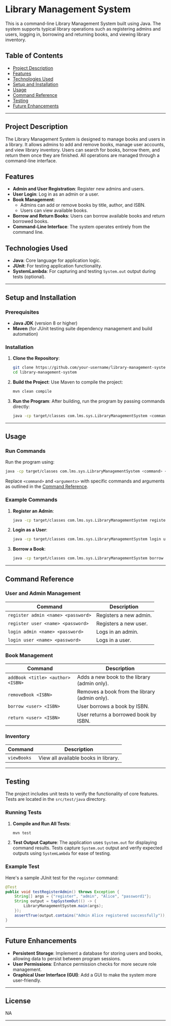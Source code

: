 
# Library Management System

This is a command-line Library Management System built using Java. The system supports typical library operations such as registering admins and users, logging in, borrowing and returning books, and viewing library inventory. 

## Table of Contents
- [Project Description](#project-description)
- [Features](#features)
- [Technologies Used](#technologies-used)
- [Setup and Installation](#setup-and-installation)
- [Usage](#usage)
- [Command Reference](#command-reference)
- [Testing](#testing)
- [Future Enhancements](#future-enhancements)

---

## Project Description

The Library Management System is designed to manage books and users in a library. It allows admins to add and remove books, manage user accounts, and view library inventory. Users can search for books, borrow them, and return them once they are finished. All operations are managed through a command-line interface.

## Features

- **Admin and User Registration**: Register new admins and users.
- **User Login**: Log in as an admin or a user.
- **Book Management**:
  - Admins can add or remove books by title, author, and ISBN.
  - Users can view available books.
- **Borrow and Return Books**: Users can borrow available books and return borrowed books.
- **Command-Line Interface**: The system operates entirely from the command line.

## Technologies Used

- **Java**: Core language for application logic.
- **JUnit**: For testing application functionality.
- **SystemLambda**: For capturing and testing `System.out` output during tests (optional).

---

## Setup and Installation

### Prerequisites
- **Java JDK** (version 8 or higher)
- **Maven** (for JUnit testing suite dependency management and build automation)

### Installation

1. **Clone the Repository**:
   ```bash
   git clone https://github.com/your-username/library-management-system.git
   cd library-management-system
   ```

2. **Build the Project**:
   Use Maven to compile the project:
   ```bash
   mvn clean compile
   ```

3. **Run the Program**:
   After building, run the program by passing commands directly:
   ```bash
   java -cp target/classes com.lms.sys.LibraryManagementSystem <command>
   ```

---

## Usage

### Run Commands
Run the program using:
```bash
java -cp target/classes com.lms.sys.LibraryManagementSystem <command> <arguments>
```

Replace `<command>` and `<arguments>` with specific commands and arguments as outlined in the [Command Reference](#command-reference).

### Example Commands

1. **Register an Admin**:
   ```bash
   java -cp target/classes com.lms.sys.LibraryManagementSystem register admin Alice password1
   ```

2. **Login as a User**:
   ```bash
   java -cp target/classes com.lms.sys.LibraryManagementSystem login user Bob password123
   ```

3. **Borrow a Book**:
   ```bash
   java -cp target/classes com.lms.sys.LibraryManagementSystem borrow Bob 1234567890
   ```

---

## Command Reference

### User and Admin Management
| Command                             | Description                                  |
|-------------------------------------|----------------------------------------------|
| `register admin <name> <password>`  | Registers a new admin.                       |
| `register user <name> <password>`   | Registers a new user.                        |
| `login admin <name> <password>`     | Logs in an admin.                            |
| `login user <name> <password>`      | Logs in a user.                              |

### Book Management
| Command                             | Description                                  |
|-------------------------------------|----------------------------------------------|
| `addBook <title> <author> <ISBN>`   | Adds a new book to the library (admin only). |
| `removeBook <ISBN>`                 | Removes a book from the library (admin only).|
| `borrow <user> <ISBN>`              | User borrows a book by ISBN.                 |
| `return <user> <ISBN>`              | User returns a borrowed book by ISBN.        |

### Inventory
| Command           | Description                         |
|-------------------|-------------------------------------|
| `viewBooks`       | View all available books in library.|

---

## Testing

The project includes unit tests to verify the functionality of core features. Tests are located in the `src/test/java` directory.

### Running Tests

1. **Compile and Run All Tests**:
   ```bash
   mvn test
   ```

2. **Test Output Capture**:
   The application uses `System.out` for displaying command results. Tests capture `System.out` output and verify expected outputs using `SystemLambda` for ease of testing.

### Example Test

Here's a sample JUnit test for the `register` command:
```java
@Test
public void testRegisterAdmin() throws Exception {
    String[] args = {"register", "admin", "Alice", "password1"};
    String output = tapSystemOut(() -> {
        LibraryManagementSystem.main(args);
    });
    assertTrue(output.contains("Admin Alice registered successfully"));
}
```

---

## Future Enhancements

- **Persistent Storage**: Implement a database for storing users and books, allowing data to persist between program sessions.
- **User Permissions**: Enhance permission checks for more secure role management.
- **Graphical User Interface (GUI)**: Add a GUI to make the system more user-friendly.

---

## License

NA

---


